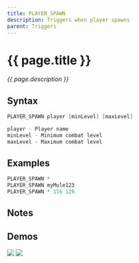 ```yaml
---
title: PLAYER_SPAWN
description: Triggers when player spawns
parent: Triggers
---
```


# {{ page.title }}

_{{ page.description }}_

## Syntax

```java
PLAYER_SPAWN player [minLevel] [maxLevel] 

player - Player name
minLevel - Minimum combat level
maxLevel - Maximum combat level
```

## Examples

```java
PLAYER_SPAWN *
PLAYER_SPAWN myMule123
PLAYER_SPAWN * 116 126
```

## Notes


## Demos

![](https://1.imgur.com/r9HCGZe.gif)
![](https://i.imgur.com/jeB9Exf.gif)

